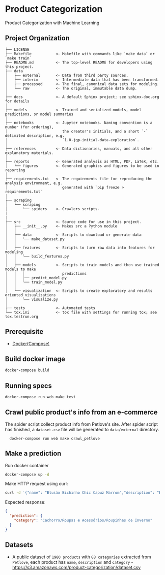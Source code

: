 Product Categorization
==============================

Product Categorization with Machine Learning

Project Organization
------------

    ├── LICENSE
    ├── Makefile           <- Makefile with commands like `make data` or `make train`
    ├── README.md          <- The top-level README for developers using this project.
    ├── data
    │   ├── external       <- Data from third party sources.
    │   ├── interim        <- Intermediate data that has been transformed.
    │   ├── processed      <- The final, canonical data sets for modeling.
    │   └── raw            <- The original, immutable data dump.
    │
    ├── docs               <- A default Sphinx project; see sphinx-doc.org for details
    │
    ├── models             <- Trained and serialized models, model predictions, or model summaries
    │
    ├── notebooks          <- Jupyter notebooks. Naming convention is a number (for ordering),
    │                         the creator's initials, and a short `-` delimited description, e.g.
    │                         `1.0-jqp-initial-data-exploration`.
    │
    ├── references         <- Data dictionaries, manuals, and all other explanatory materials.
    │
    ├── reports            <- Generated analysis as HTML, PDF, LaTeX, etc.
    │   └── figures        <- Generated graphics and figures to be used in reporting
    │
    ├── requirements.txt   <- The requirements file for reproducing the analysis environment, e.g.
    │                         generated with `pip freeze > requirements.txt`
    │
    ├── scraping
    │   └── scraping
    |       └── spiders    <- Crawlers scripts.
    |
    |
    ├── src                <- Source code for use in this project.
    │   ├── __init__.py    <- Makes src a Python module
    │   │
    │   ├── data           <- Scripts to download or generate data
    │   │   └── make_dataset.py
    │   │
    │   ├── features       <- Scripts to turn raw data into features for modeling
    │   │   └── build_features.py
    │   │
    │   ├── models         <- Scripts to train models and then use trained models to make
    │   │   │                 predictions
    │   │   ├── predict_model.py
    │   │   └── train_model.py
    │   │
    │   └── visualization  <- Scripts to create exploratory and results oriented visualizations
    │       └── visualize.py
    │
    ├── tests              <- Automated tests
    └── tox.ini            <- tox file with settings for running tox; see tox.testrun.org

## Prerequisite
- [Docker(Compose)](https://docs.docker.com)

## Build docker image
```sh
docker-compose build
```

## Running specs
```sh
docker-compose run web make test
```

## Crawl public product's info from an e-commerce
The spider script collect product info from Petlove's site.
After spider script has finished, a `dataset.csv` file will be generated to `data/external` directory.
```
  docker-compose run web make crawl_petlove
```

## Make a prediction
Run docker container
```sh
docker-compose up -d
```
Make HTTP request using curl:
```sh
curl -d '{"name": "Blusão Bichinho Chic Capuz Marrom","description": "Blusão Blusão Bichinho Chic Capuz Marrom Capuz, é uma Linda peça feito em soft brush, super macio e quentinho. Possui cordão para regulagem no pescoço e lindo bordado exclusiva Bichinho Chic."}' -H "Content-Type: application/json" -X POST http://localhost:5000/api/predict
```
Expected response:
```json
{
  "prediction": {
    "category": "Cachorro/Roupas e Acessórios/Roupinhas de Inverno"
  }
}
```

## Datasets
- A public dataset of `1980 products` with `88 categories` extracted from `Petlove`, each product has `name`, `description` and `category` - https://s3.amazonaws.com/product-categorization/dataset.csv
